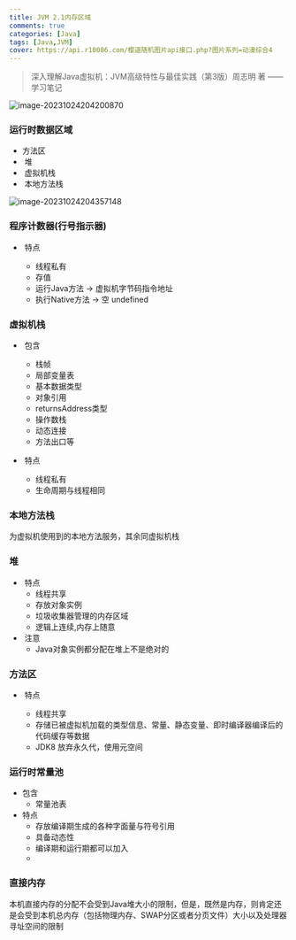 ```yaml
---
title: JVM 2.1内存区域
comments: true
categories: [Java]
tags: [Java,JVM]
cover: https://api.r10086.com/樱道随机图片api接口.php?图片系列=动漫综合4
---
```

> 深入理解Java虚拟机：JVM高级特性与最佳实践（第3版）周志明 著 ——学习笔记

![image-20231024204200870](https://ruafafa-photobed.oss-cn-beijing.aliyuncs.com/image-20231024204200870.png)



### 运行时数据区域

- 方法区
- ​	堆
- ​	虚拟机栈
- ​	本地方法栈

![image-20231024204357148](https://ruafafa-photobed.oss-cn-beijing.aliyuncs.com/image-20231024204357148.png)



### 程序计数器(行号指示器)

- ​	特点

  - 线程私有
  - 存值
  - 运行Java方法 -> 虚拟机字节码指令地址
  - 执行Native方法 -> 空 undefined

  

### 虚拟机栈

- ​	包含
  - 栈帧
  - 局部变量表
  - 基本数据类型
  - 对象引用
  - returnsAddress类型
  - 操作数栈
  - 动态连接
  - 方法出口等

- ​	特点

  - 线程私有
  - 生命周期与线程相同

  

### 本地方法栈

为虚拟机使用到的本地方法服务，其余同虚拟机栈

### 堆

- ​	特点
  - 线程共享
  - 存放对象实例
  - 垃圾收集器管理的内存区域
  - 逻辑上连续,内存上随意
- ​	注意
  - Java对象实例都分配在堆上不是绝对的

### 方法区

- ​	特点

  - 线程共享
  - 存储已被虚拟机加载的类型信息、常量、静态变量、即时编译器编译后的代码缓存等数据
  - JDK8 放弃永久代，使用元空间

  

### 运行时常量池

- 包含
  - 常量池表
- 特点	
  - 存放编译期生成的各种字面量与符号引用
  - 具备动态性
  - 编译期和运行期都可以加入
  - 

### 直接内存

​	本机直接内存的分配不会受到Java堆大小的限制，但是，既然是内存，则肯定还是会受到本机总内存（包括物理内存、SWAP分区或者分页文件）大小以及处理器寻址空间的限制



